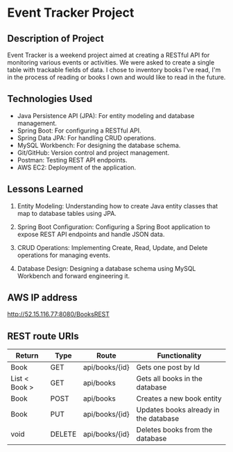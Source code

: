 <!DOCTYPE html>
<html>
<head>
	<meta charset="utf-8">
	<meta name="viewport" content="width=device-width, initial-scale=1">

</head>
<body>

# Event Tracker Project

## Description of Project

Event Tracker is a weekend project aimed at creating a RESTful API for monitoring various events or activities. We were asked to create a single table with trackable fields of data. I chose to inventory books I've read, I'm in the process of reading or books I own and would like to read in the future.

## Technologies Used

- Java Persistence API (JPA): For entity modeling and database management.
- Spring Boot: For configuring a RESTful API.
- Spring Data JPA: For handling CRUD operations.
- MySQL Workbench: For designing the database schema.
- Git/GitHub: Version control and project management.
- Postman: Testing REST API endpoints.
- AWS EC2: Deployment of the application.

## Lessons Learned

1. Entity Modeling: Understanding how to create Java entity classes that map to database tables using JPA.

2. Spring Boot Configuration: Configuring a Spring Boot application to expose REST API endpoints and handle JSON data.

3. CRUD Operations: Implementing Create, Read, Update, and Delete operations for managing events.

4. Database Design: Designing a database schema using MySQL Workbench and forward engineering it.

## AWS IP address
http://52.15.116.77:8080/BooksREST

## REST route URIs 

| Return 		   | Type	 | Route				  |	Functionality						  |
|------------------|---------|------------------------|---------------------------------------|
| Book   		   | GET 	 | api/books/{id}		  | Gets one post by Id					  |
| List < Book >	   | GET 	 | api/books			  | Gets all books in the database		  |
| Book		  	   | POST    | api/books			  | Creates a new book entity		      |
| Book             | PUT	 | api/books/{id}		  | Updates books already in the database |
| void             | DELETE  | api/books/{id}		  | Deletes books from the database	      |
</body>
</html>